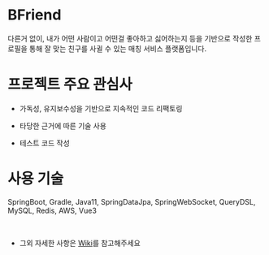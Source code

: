 # BFriend

다른거 없이, 내가 어떤 사람이고 어떤걸 좋아하고 싫어하는지 등을 기반으로 작성한 프로필을 통해 잘 맞는 친구를 사귈 수 있는 매칭 서비스 플랫폼입니다.

# 프로젝트 주요 관심사

- 가독성, 유지보수성을 기반으로 지속적인 코드 리팩토링

- 타당한 근거에 따른 기술 사용

- 테스트 코드 작성

# 사용 기술

SpringBoot, Gradle, Java11, SpringDataJpa, SpringWebSocket, QueryDSL, MySQL, Redis, AWS, Vue3

<br/>

- 그외 자세한 사항은 [Wiki](https://github.com/frost0807/bfriend/wiki)를 참고해주세요
